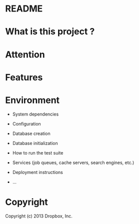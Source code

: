 ﻿# README
# What is this project ?


# Attention

# Features


# Environment

* System dependencies

* Configuration

* Database creation

* Database initialization

* How to run the test suite


* Services (job queues, cache servers, search engines, etc.)

* Deployment instructions

* ...

# Copyright
Copyright (c) 2013 Dropbox, Inc.